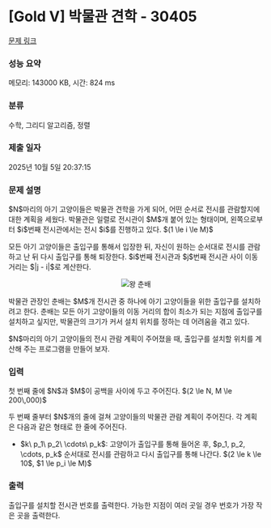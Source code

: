 # [Gold V] 박물관 견학 - 30405 

[문제 링크](https://www.acmicpc.net/problem/30405) 

### 성능 요약

메모리: 143000 KB, 시간: 824 ms

### 분류

수학, 그리디 알고리즘, 정렬

### 제출 일자

2025년 10월 5일 20:37:15

### 문제 설명

<p>$N$마리의 아기 고양이들은 박물관 견학을 가게 되어, 어떤 순서로 전시를 관람할지에 대한 계획을 세웠다. 박물관은 일렬로 전시관이 $M$개 붙어 있는 형태이며, 왼쪽으로부터 $i$번째 전시관에서는 전시 $i$를 진행하고 있다. $(1 \le i \le M)$</p>

<p>모든 아기 고양이들은 출입구를 통해서 입장한 뒤, 자신이 원하는 순서대로 전시를 관람하고 난 뒤 다시 출입구를 통해 퇴장한다. $i$번째 전시관과 $j$번째 전시관 사이 이동 거리는 $|j - i|$로 계산한다.</p>

<p style="text-align: center;"><img alt="왕 춘배" src="https://upload.acmicpc.net/7be5888f-c301-4826-860d-e309f1f3e258/-/preview/" style="max-height:200px; object-fit:contain; display:inline-block;"></p>

<p>박물관 관장인 춘배는 $M$개 전시관 중 하나에 아기 고양이들을 위한 출입구를 설치하려고 한다. 춘배는 모든 아기 고양이들의 이동 거리의 합이 최소가 되는 지점에 출입구를 설치하고 싶지만, 박물관의 크기가 커서 설치 위치를 정하는 데 어려움을 겪고 있다.</p>

<p>$N$마리의 아기 고양이들의 전시 관람 계획이 주어졌을 때, 출입구를 설치할 위치를 계산해 주는 프로그램을 만들어 보자.</p>

### 입력 

 <p>첫 번째 줄에 $N$과 $M$이 공백을 사이에 두고 주어진다. $(2 \le N, M \le 200\,000)$</p>

<p>두 번째 줄부터 $N$개의 줄에 걸쳐 고양이들의 박물관 관람 계획이 주어진다. 각 계획은 다음과 같은 형태로 한 줄에 주어진다.</p>

<ul>
	<li>$k\ p_1\ p_2\ \cdots\ p_k$: 고양이가 출입구를 통해 들어온 후, $p_1, p_2, \cdots, p_k$ 순서대로 전시를 관람하고 다시 출입구를 통해 나간다. $(2 \le k \le 10$, $1 \le p_i \le M)$</li>
</ul>

### 출력 

 <p>출입구를 설치할 전시관 번호를 출력한다. 가능한 지점이 여러 곳일 경우 번호가 가장 작은 곳을 출력한다.</p>

